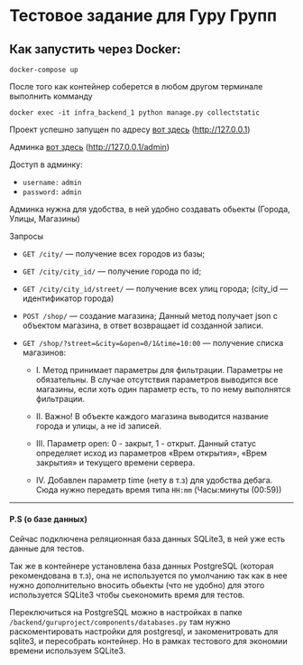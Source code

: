 # Тестовое задание для Гуру Групп

## Как запустить через Docker:

```
docker-compose up
```

После того как контейнер соберется в любом другом терминале выполнить комманду
```
docker exec -it infra_backend_1 python manage.py collectstatic
```
Проект успешно запущен по адресу [вот здесь](http://127.0.0.1) (http://127.0.0.1)

Админка [вот здесь](http://127.0.0.1/admin) (http://127.0.0.1/admin)

Доступ в админку:
- ```username:``` ```admin```
- ```password:``` ```admin```

Админка нужна для удобства, в ней удобно создавать обьекты (Города, Улицы, Магазины)

Запросы
- ```GET /city/``` — получение всех городов из базы;
- ```GET /city/city_id/``` — получение города по id;
- ```GET /city/city_id/street/``` — получение всех улиц города; (city_id — идентификатор города)
- ```POST /shop/``` — создание магазина; Данный метод получает json c объектом магазина, в
ответ возвращает id созданной записи.
- ```GET /shop/?street=&city=&open=0/1&time=10:00``` — получение списка магазинов:

   - I. Метод принимает параметры для фильтрации. Параметры не обязательны. В
случае отсутствия параметров выводится все магазины, если хоть один параметр
есть, то по нему выполнятся фильтрации.
    
  - II. Важно! В объекте каждого магазина выводится название города и улицы, а не id
записей.

   - III. Параметр open: 0 - закрыт, 1 - открыт. Данный статус определяет исход из
параметров «Врем открытия», «Врем закрытия» и текущего времени сервера.
   - IV. Добавлен параметр time (нету в т.з) для удобства дебага. Сюда нужно передать время типа ```HH:mm``` (Часы:минуты (00:59)) 

***
#### P.S (о базе данных)

Сейчас подключена реляционная база данных SQLite3, в ней уже есть данные для тестов. 

Так же в контейнере установлена база данных PostgreSQL (которая рекомендована в т.з), она не используется по умолчанию так как в нее нужно дополнительно вносить обьекты (что не удобно) для этого используется SQLite3 чтобы сьекономить время для тестов. 

Переключиться на PostgreSQL можно в настройках в папке ```/backend/guruproject/components/databases.py``` там нужно раскоментировать настройки для postgresql, и закоменитровать для sqlite3, и пересобрать контейнер. Но в рамках тестового для экономии времени используем SQLite3.



